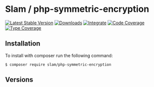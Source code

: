 # Slam / php-symmetric-encryption

[![Latest Stable Version](https://img.shields.io/packagist/v/brianium/paratest.svg)](https://packagist.org/packages/brianium/paratest)
[![Downloads](https://img.shields.io/packagist/dt/brianium/paratest.svg)](https://packagist.org/packages/brianium/paratest)
[![Integrate](https://github.com/Slamdunk/php-symmetric-encryption/workflows/Integrate/badge.svg?branch=master)](https://github.com/Slamdunk/php-symmetric-encryption/actions)
[![Code Coverage](https://codecov.io/gh/Slamdunk/php-symmetric-encryption/coverage.svg?branch=master)](https://codecov.io/gh/Slamdunk/php-symmetric-encryption?branch=master)
[![Type Coverage](https://shepherd.dev/github/Slamdunk/php-symmetric-encryption/coverage.svg)](https://shepherd.dev/github/Slamdunk/php-symmetric-encryption)

## Installation

To install with composer run the following command:

```console
$ composer require slam/php-symmetric-encryption
```

## Versions

